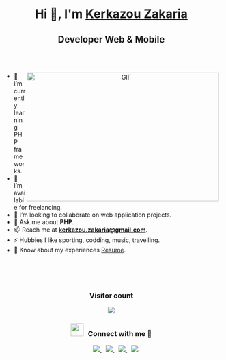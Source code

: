<h1 align="center">Hi 👋, I'm <a href="https://github.com/kerkazou" target="blank">
Kerkazou Zakaria</a></h1>
<h2 align="center">Developer Web & Mobile</h3>

<br><br>

<a target="_blank" align="center">
  <img align="right" top="500" height="300" width="450" alt="GIF" src="https://media.giphy.com/media/SWoSkN6DxTszqIKEqv/giphy.gif">
</a>

+ 🌱 I’m currently learning PHP frameworks.
+ 🤝 I’m available for freelancing.
+ 👯 I’m looking to collaborate on web application projects.
+ 💬 Ask me about **PHP**.
+ 📫 Reach me at **kerkazou.zakaria@gmail.com**.
+ ⚡ Hubbies I like sporting, codding, music, travelling.
+ 📄 Know about my experiences <a href="https://github.com/kerkazou" target="blank">Resume</a>.

<br/><br/><br/>

<div align="center">
<h3>Visitor count</h3>
<img src="https://profile-counter.glitch.me/kerkazou/count.svg" />
<h3 align="center">
	<img src="https://media.giphy.com/media/iY8CRBdQXODJSCERIr/giphy.gif" width="30" height="30" style="margin-right: 10px;">Connect with me 🤝 
</h3>
	
<div align="center"  class="icons-social" style="margin-left: 10px;">
	<a style="margin-left: 10px;"  target="_blank" href="https://www.linkedin.com/in/kerkazou-zakaria-591768230/">
		<img src="https://img.icons8.com/doodle/40/000000/linkedin--v2.png">
	 </a>
	 <a style="margin-left: 10px;" target="_blank" href="https://instagram.com/kerkazou_zakaria">
		<img src="https://img.icons8.com/doodle/40/000000/instagram-new--v2.png">
	 </a>
        <a style="margin-left: 10px;" target="_blank" href="https://github.com/kerkazou">
		<img src="https://img.icons8.com/doodle/40/000000/github--v1.png">
	 </a>
	 <a style="margin-left: 10px;" target="_blank" href="https://twitter.com/kerkazou">
		<img src="https://img.icons8.com/doodle/1x/twitter-squared--v2.png" >
	 </a>
</div>
</div>
